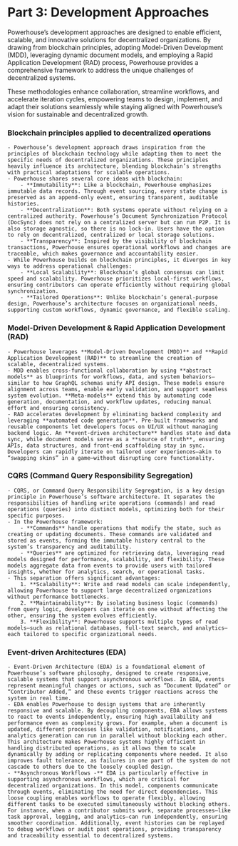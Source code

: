 # Part 3: Development Approaches

Powerhouse’s development approaches are designed to enable efficient, scalable, and innovative solutions for decentralized organizations. By drawing from blockchain principles, adopting Model-Driven Development (MDD), leveraging dynamic document models, and employing a Rapid Application Development (RAD) process, Powerhouse provides a comprehensive framework to address the unique challenges of decentralized systems.

These methodologies enhance collaboration, streamline workflows, and accelerate iteration cycles, empowering teams to design, implement, and adapt their solutions seamlessly while staying aligned with Powerhouse’s vision for sustainable and decentralized growth.

### Blockchain principles applied to decentralized operations

    - Powerhouse’s development approach draws inspiration from the principles of blockchain technology while adapting them to meet the specific needs of decentralized organizations. These principles heavily influence its architecture, blending blockchain’s strengths with practical adaptations for scalable operations.
    - Powerhouse shares several core ideas with blockchain:
        - **Immutability**: Like a blockchain, Powerhouse emphasizes immutable data records. Through event sourcing, every state change is preserved as an append-only event, ensuring transparent, auditable histories.
        - **Decentralization**: Both systems operate without relying on a centralized authority. Powerhouse’s Document Synchronization Protocol (DocSync) does not rely on a centralized server but can run P2P. It is also storage agnostic, so there is no lock-in. Users have the option to rely on decentralized, centralized or local storage solutions.
        - **Transparency**: Inspired by the visibility of blockchain transactions, Powerhouse ensures operational workflows and changes are traceable, which makes governance and accountability easier.
    - While Powerhouse builds on blockchain principles, it diverges in key ways to address operational challenges:
        - **Local Scalability**: Blockchain’s global consensus can limit speed and scalability. Powerhouse prioritizes local-first workflows, ensuring contributors can operate efficiently without requiring global synchronization.
        - **Tailored Operations**: Unlike blockchain’s general-purpose design, Powerhouse’s architecture focuses on organizational needs, supporting custom workflows, dynamic governance, and flexible scaling.

### Model-Driven Development & Rapid Application Development (RAD)

    - Powerhouse leverages **Model-Driven Development (MDD)** and **Rapid Application Development (RAD)** to streamline the creation of scalable, decentralized systems.
    - MDD enables cross-functional collaboration by using **abstract models** as blueprints for workflows, data, and system behaviors—similar to how GraphQL schemas unify API design. These models ensure alignment across teams, enable early validation, and support seamless system evolution. **Meta-models** extend this by automating code generation, documentation, and workflow updates, reducing manual effort and ensuring consistency.
    - RAD accelerates development by eliminating backend complexity and leveraging **automated code generation**. Pre-built frameworks and reusable components let developers focus on UI/UX without managing backend logic. An **event-driven architecture** handles state and data sync, while document models serve as a **source of truth**, ensuring APIs, data structures, and front-end scaffolding stay in sync. Developers can rapidly iterate on tailored user experiences—akin to “swapping skins” in a game—without disrupting core functionality.



### CQRS (Command Query Responsibility Segregation)

    - CQRS, or Command Query Responsibility Segregation, is a key design principle in Powerhouse’s software architecture. It separates the responsibilities of handling write operations (commands) and read operations (queries) into distinct models, optimizing both for their specific purposes.
    - In the Powerhouse framework:
        - **Commands** handle operations that modify the state, such as creating or updating documents. These commands are validated and stored as events, forming the immutable history central to the system’s transparency and auditability.
        - **Queries** are optimized for retrieving data, leveraging read models designed for performance, scalability, and flexibility. These models aggregate data from events to provide users with tailored insights, whether for analytics, search, or operational tasks.
    - This separation offers significant advantages:
        1. **Scalability**: Write and read models can scale independently, allowing Powerhouse to support large decentralized organizations without performance bottlenecks.
        2. **Maintainability**: By isolating business logic (commands) from query logic, developers can iterate on one without affecting the other, ensuring the system evolves efficiently.
        3. **Flexibility**: Powerhouse supports multiple types of read models—such as relational databases, full-text search, and analytics—each tailored to specific organizational needs.


### Event-driven Architectures (EDA)

    - Event-Driven Architecture (EDA) is a foundational element of Powerhouse’s software philosophy, designed to create responsive, scalable systems that support asynchronous workflows. In EDA, events represent meaningful changes or actions, such as “Document Updated” or “Contributor Added,” and these events trigger reactions across the system in real time.
    - EDA enables Powerhouse to design systems that are inherently responsive and scalable. By decoupling components, EDA allows systems to react to events independently, ensuring high availability and performance even as complexity grows. For example, when a document is updated, different processes like validation, notifications, and analytics generation can run in parallel without blocking each other. This architecture makes Powerhouse systems highly efficient in handling distributed operations, as it allows them to scale dynamically by adding or replicating components where needed. It also improves fault tolerance, as failures in one part of the system do not cascade to others due to the loosely coupled design.
    - **Asynchronous Workflows -** EDA is particularly effective in supporting asynchronous workflows, which are critical for decentralized organizations. In this model, components communicate through events, eliminating the need for direct dependencies. This loose coupling enables workflows to operate flexibly, allowing different tasks to be executed simultaneously without blocking others. For instance, when a contributor submits work, separate processes—like task approval, logging, and analytics—can run independently, ensuring smoother coordination. Additionally, event histories can be replayed to debug workflows or audit past operations, providing transparency and traceability essential to decentralized systems.
